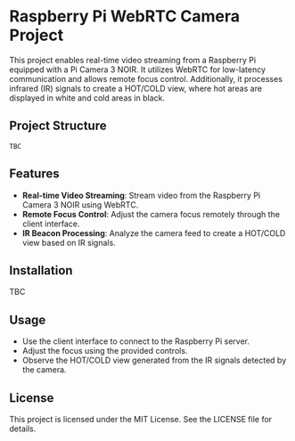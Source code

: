 # Raspberry Pi WebRTC Camera Project

This project enables real-time video streaming from a Raspberry Pi equipped with a Pi Camera 3 NOIR. It utilizes WebRTC for low-latency communication and allows remote focus control. Additionally, it processes infrared (IR) signals to create a HOT/COLD view, where hot areas are displayed in white and cold areas in black.

## Project Structure

```
TBC
```

## Features

- **Real-time Video Streaming**: Stream video from the Raspberry Pi Camera 3 NOIR using WebRTC.
- **Remote Focus Control**: Adjust the camera focus remotely through the client interface.
- **IR Beacon Processing**: Analyze the camera feed to create a HOT/COLD view based on IR signals.

## Installation

TBC

## Usage

- Use the client interface to connect to the Raspberry Pi server.
- Adjust the focus using the provided controls.
- Observe the HOT/COLD view generated from the IR signals detected by the camera.

## License

This project is licensed under the MIT License. See the LICENSE file for details.
